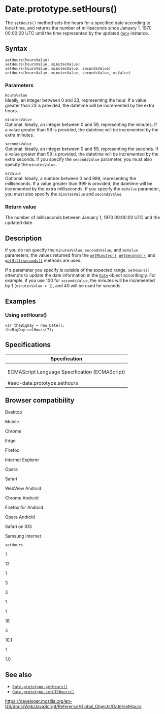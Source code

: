 Date.prototype.setHours()
=========================

The `setHours()` method sets the hours for a specified date according to local time, and returns the number of milliseconds since January 1, 1970 00:00:00 UTC until the time represented by the updated [`Date`](../date) instance.

Syntax
------

    setHours(hoursValue)
    setHours(hoursValue, minutesValue)
    setHours(hoursValue, minutesValue, secondsValue)
    setHours(hoursValue, minutesValue, secondsValue, msValue)

### Parameters

`hoursValue`  
Ideally, an integer between 0 and 23, representing the hour. If a value greater than 23 is provided, the datetime will be incremented by the extra hours.

`minutesValue`  
Optional. Ideally, an integer between 0 and 59, representing the minutes. If a value greater than 59 is provided, the datetime will be incremented by the extra minutes.

`secondsValue`  
Optional. Ideally, an integer between 0 and 59, representing the seconds. If a value greater than 59 is provided, the datetime will be incremented by the extra seconds. If you specify the `secondsValue` parameter, you must also specify the `minutesValue`.

`msValue`  
Optional. Ideally, a number between 0 and 999, representing the milliseconds. If a value greater than 999 is provided, the datetime will be incremented by the extra milliseconds. If you specify the `msValue` parameter, you must also specify the `minutesValue` and `secondsValue`.

### Return value

The number of milliseconds between January 1, 1970 00:00:00 UTC and the updated date.

Description
-----------

If you do not specify the `minutesValue`, `secondsValue`, and `msValue` parameters, the values returned from the [`getMinutes()`](getminutes), [`getSeconds()`](getseconds), and [`getMilliseconds()`](getmilliseconds) methods are used.

If a parameter you specify is outside of the expected range, `setHours()` attempts to update the date information in the [`Date`](../date) object accordingly. For example, if you use 100 for `secondsValue`, the minutes will be incremented by 1 (`minutesValue + 1`), and 40 will be used for seconds.

Examples
--------

### Using setHours()

    var theBigDay = new Date();
    theBigDay.setHours(7);

Specifications
--------------

<table><colgroup><col style="width: 100%" /></colgroup><thead><tr class="header"><th>Specification</th></tr></thead><tbody><tr class="odd"><td><p>ECMAScript Language Specification (ECMAScript)<br />
</p><span class="small">#sec-date.prototype.sethours</span></td></tr></tbody></table>

Browser compatibility
---------------------

Desktop

Mobile

Chrome

Edge

Firefox

Internet Explorer

Opera

Safari

WebView Android

Chrome Android

Firefox for Android

Opera Android

Safari on IOS

Samsung Internet

`setHours`

1

12

1

3

3

1

1

18

4

10.1

1

1.0

See also
--------

-   [`Date.prototype.getHours()`](gethours)
-   [`Date.prototype.setUTCHours()`](setutchours)

<a href="https://developer.mozilla.org/en-US/docs/Web/JavaScript/Reference/Global_Objects/Date/setHours" class="_attribution-link">https://developer.mozilla.org/en-US/docs/Web/JavaScript/Reference/Global_Objects/Date/setHours</a>
